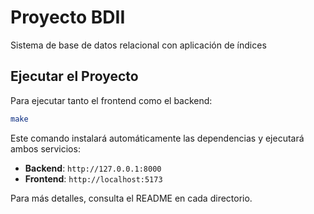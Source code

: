 # Proyecto BDII

Sistema de base de datos relacional con aplicación de índices

## Ejecutar el Proyecto

Para ejecutar tanto el frontend como el backend:

```bash
make
```

Este comando instalará automáticamente las dependencias y ejecutará ambos servicios:
- **Backend**: `http://127.0.0.1:8000`
- **Frontend**: `http://localhost:5173`


Para más detalles, consulta el README en cada directorio.
